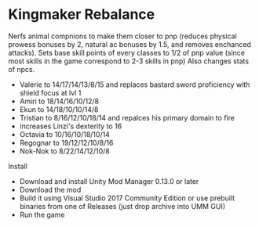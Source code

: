 # Kingmaker Rebalance
Nerfs animal compnions to make them closer to pnp (reduces physical prowess bonuses by 2, natural ac bonuses by 1.5, and removes
enchanced attacks).
Sets base skill points of every classes to 1/2 of pnp value (since most skills in the game correspond to 2-3 skills in pnp)
Also changes stats of npcs.
- Valerie to 14/17/14/13/8/15  and replaces bastard sword proficiency with shield focus at lvl 1
- Amiri to 18/14/16/10/12/8
- Ekun to 14/18/10/10/14/8
- Tristian to 8/16/12/10/18/14 and repalces his primary domain to fire
- increases Linzi's dexterity to 16
- Octavia to 10/16/10/18/10/14
- Regognar to 19/12/12/10/8/16
- Nok-Nok to 8/22/14/12/10/8



Install
- Download and install Unity Mod Manager﻿﻿ 0.13.0 or later
- Download the mod
- Build it using Visual Studio 2017 Community Edition or use prebuilt binaries from one of Releases (just drop archive into UMM GUI)
- Run the game


